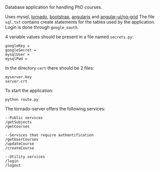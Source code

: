 Database application for handling PhD courses.

Uses mysql, [tornado](http://www.tornadoweb.org/en/stable/), [bootstrap](http://getbootstrap.com/), [angularjs](https://angularjs.org/) and [angular-ui/ng-grid](http://ui-grid.info/)
The file ```sql.txt``` contains create statements for the tables used by the application.
Login is done through ```google_oauth```.

4 variable values should be present in a file named ```secrets.py```:
```
googleKey = 
googleSecret = 
mysqlUser = 
mysqlPwd =
```

In the directory ```cert``` there should be 2 files:
```
myserver.key 
server.crt
```

To start the application:
```
python route.py
```


The tornado-server offers the following services:
```
--Public services
/getSubjects
/getCourses
```

```
--Services that require authentification
/getUserCourses
/updateCourse
/createCourse
```

```
--Utility services
/login
/logout
```

